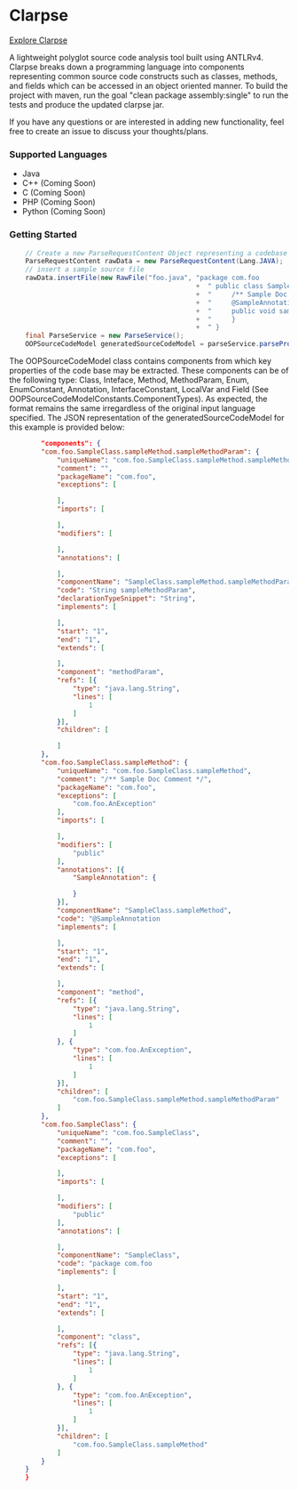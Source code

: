 # Clarpse

[Explore Clarpse](http://clarityviews.ca:9080/github/java/zir0-93/clarpse)

A lightweight polyglot source code analysis tool built using ANTLRv4. Clarpse breaks down a programming language into components representing common source code constructs such as classes, methods, and fields which can be accessed in an object oriented manner. To build the project with maven, run the goal "clean package assembly:single" to run the tests and produce the updated clarpse jar.

If you have any questions or are interested in adding new functionality, feel free to create an issue to discuss your thoughts/plans.

### Supported Languages
- Java
- C++    (Coming Soon)
- C      (Coming Soon)
- PHP    (Coming Soon)
- Python (Coming Soon)

### Getting Started
```java
    // Create a new ParseRequestContent Object representing a codebase
    ParseRequestContent rawData = new ParseRequestContent(Lang.JAVA);
    // insert a sample source file
    rawData.insertFile(new RawFile("foo.java", "package com.foo                                                                "
                                               +  " public class SampleClass {                                                 "
                                               +  "     /** Sample Doc Comment */                                              "
                                               +  "     @SampleAnnotation                                                      "
                                               +  "     public void sampleMethod(String sampleMethodParam) throws AnException {"
                                               +  "     }                                                                      "
                                               +  " }                                                                          ";
    final ParseService = new ParseService();
    OOPSourceCodeModel generatedSourceCodeModel = parseService.parseProject(rawData);
```

The OOPSourceCodeModel class contains components from which key properties of the code base may be extracted. These components can be of the following type: Class, Inteface, Method, MethodParam, Enum, EnumConstant, Annotation, InterfaceConstant, LocalVar and Field (See OOPSourceCodeModelConstants.ComponentTypes). As expected, the format remains the same irregardless of the original input language specified. The JSON representation of the generatedSourceCodeModel for this example is provided below:

```json
        "components": {
        "com.foo.SampleClass.sampleMethod.sampleMethodParam": {
            "uniqueName": "com.foo.SampleClass.sampleMethod.sampleMethodParam",
            "comment": "",
            "packageName": "com.foo",
            "exceptions": [

            ],
            "imports": [

            ],
            "modifiers": [

            ],
            "annotations": [

            ],
            "componentName": "SampleClass.sampleMethod.sampleMethodParam",
            "code": "String sampleMethodParam",
            "declarationTypeSnippet": "String",
            "implements": [

            ],
            "start": "1",
            "end": "1",
            "extends": [

            ],
            "component": "methodParam",
            "refs": [{
                "type": "java.lang.String",
                "lines": [
                    1
                ]
            }],
            "children": [

            ]
        },
        "com.foo.SampleClass.sampleMethod": {
            "uniqueName": "com.foo.SampleClass.sampleMethod",
            "comment": "/** Sample Doc Comment */",
            "packageName": "com.foo",
            "exceptions": [
                "com.foo.AnException"
            ],
            "imports": [

            ],
            "modifiers": [
                "public"
            ],
            "annotations": [{
                "SampleAnnotation": {

                }
            }],
            "componentName": "SampleClass.sampleMethod",
            "code": "@SampleAnnotation                                                           public void sampleMethod(String sampleMethodParam) throws AnException {     }",
            "implements": [

            ],
            "start": "1",
            "end": "1",
            "extends": [

            ],
            "component": "method",
            "refs": [{
                "type": "java.lang.String",
                "lines": [
                    1
                ]
            }, {
                "type": "com.foo.AnException",
                "lines": [
                    1
                ]
            }],
            "children": [
                "com.foo.SampleClass.sampleMethod.sampleMethodParam"
            ]
        },
        "com.foo.SampleClass": {
            "uniqueName": "com.foo.SampleClass",
            "comment": "",
            "packageName": "com.foo",
            "exceptions": [

            ],
            "imports": [

            ],
            "modifiers": [
                "public"
            ],
            "annotations": [

            ],
            "componentName": "SampleClass",
            "code": "package com.foo                                                                 public class SampleClass {                                                      /** Sample Doc Comment */                                                   @SampleAnnotation                                                           public void sampleMethod(String sampleMethodParam) throws AnException {     }                                                                       }",
            "implements": [

            ],
            "start": "1",
            "end": "1",
            "extends": [

            ],
            "component": "class",
            "refs": [{
                "type": "java.lang.String",
                "lines": [
                    1
                ]
            }, {
                "type": "com.foo.AnException",
                "lines": [
                    1
                ]
            }],
            "children": [
                "com.foo.SampleClass.sampleMethod"
            ]
        }
    }
    }
```
